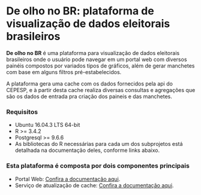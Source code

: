 # De olho no BR: plataforma de visualização de dados eleitorais brasileiros

**De olho no BR** é uma plataforma para visualização de dados eleitorais brasileiros onde o usuário pode navegar em um portal web com diversos painéis compostos por variados tipos de gráficos, além de gerar manchetes com base em alguns filtros pré-estabelecidos.

A plataforma gera uma cache com os dados fornecidos pela api do CEPESP, e à partir desta cache realiza diversas consultas e agregações que são os dados de entrada pra criação dos paineis e das manchetes.

### Requisitos

 - Ubuntu 16.04.3 LTS 64-bit
 - R >= 3.4.2
 - Postgresql >= 9.6.6
 - As bibliotecas do R necessárias para cada um dos subprojetos está detalhada na documentação deles, conforme links abaixo.

### Esta plataforma é composta por dois componentes principais

 - Portal Web: [Confira  a documentação aqui](./web-app/README.MD).
 - Serviço de atualização de cache: [Confira a documentação aqui](./atualizacao-cache/README.MD).